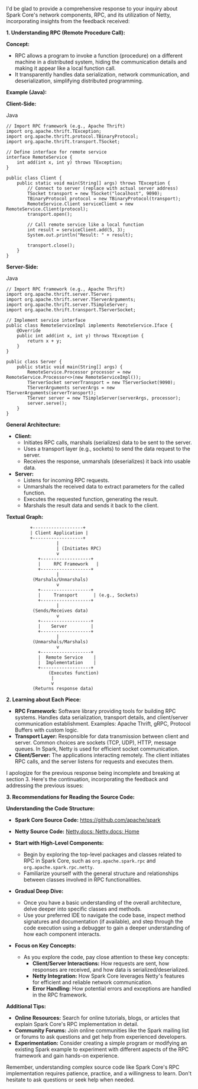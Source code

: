 I'd be glad to provide a comprehensive response to your inquiry about Spark Core's network components, RPC, and its utilization of Netty, incorporating insights from the feedback received:

**1. Understanding RPC (Remote Procedure Call):**

**Concept:**

- RPC allows a program to invoke a function (procedure) on a different machine in a distributed system, hiding the communication details and making it appear like a local function call.
- It transparently handles data serialization, network communication, and deserialization, simplifying distributed programming.

**Example (Java):**

**Client-Side:**

Java

```
// Import RPC framework (e.g., Apache Thrift)
import org.apache.thrift.TException;
import org.apache.thrift.protocol.TBinaryProtocol;
import org.apache.thrift.transport.TSocket;

// Define interface for remote service
interface RemoteService {
    int add(int x, int y) throws TException;
}

public class Client {
    public static void main(String[] args) throws TException {
        // Connect to server (replace with actual server address)
        TSocket transport = new TSocket("localhost", 9090);
        TBinaryProtocol protocol = new TBinaryProtocol(transport);
        RemoteService.Client serviceClient = new RemoteService.Client(protocol);
        transport.open();

        // Call remote service like a local function
        int result = serviceClient.add(5, 3);
        System.out.println("Result: " + result);

        transport.close();
    }
}
```

**Server-Side:**

Java

```
// Import RPC framework (e.g., Apache Thrift)
import org.apache.thrift.server.TServer;
import org.apache.thrift.server.TServerArguments;
import org.apache.thrift.server.TSimpleServer;
import org.apache.thrift.transport.TServerSocket;

// Implement service interface
public class RemoteServiceImpl implements RemoteService.Iface {
    @Override
    public int add(int x, int y) throws TException {
        return x + y;
    }
}

public class Server {
    public static void main(String[] args) {
        RemoteService.Processor processor = new RemoteService.Processor<>(new RemoteServiceImpl());
        TServerSocket serverTransport = new TServerSocket(9090);
        TServerArguments serverArgs = new TServerArguments(serverTransport);
        TServer server = new TSimpleServer(serverArgs, processor);
        server.serve();
    }
}
```

**General Architecture:**

- **Client:**
  - Initiates RPC calls, marshals (serializes) data to be sent to the server.
  - Uses a transport layer (e.g., sockets) to send the data request to the server.
  - Receives the response, unmarshals (deserializes) it back into usable data.
- **Server:**
  - Listens for incoming RPC requests.
  - Unmarshals the received data to extract parameters for the called function.
  - Executes the requested function, generating the result.
  - Marshals the result data and sends it back to the client.

**Textual Graph:**

```
         +-------------------+
         | Client Application |
         +-------------------+
                   |
                   | (Initiates RPC)
                   v
            +-------------------+
            |     RPC Framework   |
            +-------------------+
                   |
          (Marshals/Unmarshals)
                   v
            +-------------------+
            |     Transport      | (e.g., Sockets)
            +-------------------+
                   |
          (Sends/Receives data)
                   v
            +-------------------+
            |    Server         |
            +-------------------+
                   |
          (Unmarshals/Marshals)
                   v
            +-------------------+
            |  Remote Service    |
            |  Implementation    |
            +-------------------+
                (Executes function)
                 |
                 v
          (Returns response data)
```

**2. Learning about Each Piece:**

- **RPC Framework:** Software library providing tools for building RPC systems. Handles data serialization, transport details, and client/server communication establishment. Examples: Apache Thrift, gRPC, Protocol Buffers with custom logic.
- **Transport Layer:** Responsible for data transmission between client and server. Common choices are sockets (TCP, UDP), HTTP, message queues. In Spark, Netty is used for efficient socket communication.
- **Client/Server:** The applications interacting remotely. The client initiates RPC calls, and the server listens for requests and executes them.

I apologize for the previous response being incomplete and breaking at section 3. Here's the continuation, incorporating the feedback and addressing the previous issues:

**3. Recommendations for Reading the Source Code:**

**Understanding the Code Structure:**

- **Spark Core Source Code:** https://github.com/apache/spark

- **Netty Source Code:** [Netty.docs: Netty.docs: Home](https://netty.io/wiki/)

- **Start with High-Level Components:**
  
  - Begin by exploring the top-level packages and classes related to RPC in Spark Core, such as `org.apache.spark.rpc` and `org.apache.spark.rpc.netty`.
  - Familiarize yourself with the general structure and relationships between classes involved in RPC functionalities.

- **Gradual Deep Dive:**
  
  - Once you have a basic understanding of the overall architecture, delve deeper into specific classes and methods.
  - Use your preferred IDE to navigate the code base, inspect method signatures and documentation (if available), and step through the code execution using a debugger to gain a deeper understanding of how each component interacts.

- **Focus on Key Concepts:**
  
  - As you explore the code, pay close attention to these key concepts:
    - **Client/Server Interactions:** How requests are sent, how responses are received, and how data is serialized/deserialized.
    - **Netty Integration:** How Spark Core leverages Netty's features for efficient and reliable network communication.
    - **Error Handling:** How potential errors and exceptions are handled in the RPC framework.

**Additional Tips:**

- **Online Resources:** Search for online tutorials, blogs, or articles that explain Spark Core's RPC implementation in detail.
- **Community Forums:** Join online communities like the Spark mailing list or forums to ask questions and get help from experienced developers.
- **Experimentation:** Consider creating a simple program or modifying an existing Spark example to experiment with different aspects of the RPC framework and gain hands-on experience.

Remember, understanding complex source code like Spark Core's RPC implementation requires patience, practice, and a willingness to learn. Don't hesitate to ask questions or seek help when needed.
